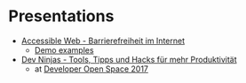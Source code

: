 # Presentations

- [Accessible Web - Barrierefreiheit im Internet](https://darekkay.github.io/presentations/accessible-web/index.html) 
  - [Demo examples](https://darekkay.github.io/presentations/accessible-web/resources/index.html)
- [Dev Ninjas - Tools, Tipps und Hacks für mehr Produktivität](https://darekkay.github.io/presentations/dev-ninja-tools/handout.html) 
  - at [Developer Open Space 2017](https://devopenspace.de/)
